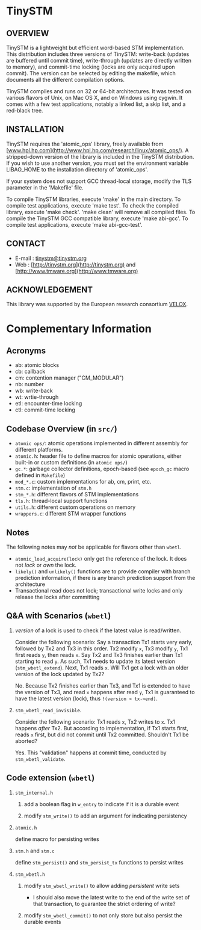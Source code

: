 TinySTM
=======

OVERVIEW
--------

TinySTM is a lightweight but efficient word-based STM implementation.
This distribution includes three versions of TinySTM: write-back
(updates are buffered until commit time), write-through (updates are
directly written to memory), and commit-time locking (locks are only
acquired upon commit).  The version can be selected by editing the
makefile, which documents all the different compilation options.

TinySTM compiles and runs on 32 or 64-bit architectures.  It was tested
on various flavors of Unix, on Mac OS X, and on Windows using cygwin.
It comes with a few test applications, notably a linked list, a skip
list, and a red-black tree.


INSTALLATION
------------

TinySTM requires the 'atomic\_ops' library, freely available from
[www.hpl.hp.com](http://www.hpl.hp.com/research/linux/atomic_ops/).
A stripped-down version of the library is included in the TinySTM 
distribution.  If you wish to use another version, you must set the 
environment variable LIBAO\_HOME to the installation directory of
'atomic\_ops'.

If your system does not support GCC thread-local storage, modify the
TLS parameter in the 'Makefile' file.

To compile TinySTM libraries, execute 'make' in the main directory.  To
compile test applications, execute 'make test'.  To check the compiled
library, execute 'make check'. 'make clean' will remove all compiled
files.
To compile the TinySTM GCC compatible library, execute 'make abi-gcc'.
To compile test applications, execute 'make abi-gcc-test'.


CONTACT
-------

* E-mail : [tinystm@tinystm.org](mailto:tinystm@tinystm.org)
* Web    : [http://tinystm.org](http://tinystm.org) and
 [http://www.tmware.org](http://www.tmware.org)


ACKNOWLEDGEMENT
---------------

This library was supported by the European research consortium
[VELOX](http://www.velox-project.eu).

Complementary Information
=========================

Acronyms
--------
* ab: atomic blocks
* cb: callback
* cm: contention manager ("CM\_MODULAR")
* nb: number
* wb: write-back
* wt: wrtie-through
* etl: encounter-time locking
* ctl: commit-time locking

Codebase Overview (in `src/`)
-----------------
* `atomic ops/`: atomic operations implemented in different assembly for
  different platforms.
* `atomic.h`: header file to define macros for atomic operations, either
  built-in or custom definitions (in `atomic ops/`)
* `gc.*`: garbage collector definitions, epoch-based (see `epoch_gc` macro
  defined in `Makefile`)
* `mod_*.c`: custom implementations for ab, cm, print, etc.
* `stm.c`: implementation of `stm.h`
* `stm_*.h`: different flavors of STM implementations
* `tls.h`: thread-local support functions
* `utils.h`: different custom operations on memory
* `wrappers.c`: different STM wrapper functions

Notes
-----
The following notes may *not* be applicable for flavors other than `wbetl`.
* `atomic_load_acquire(lock)` only get the reference of the lock. 
  It does not *lock* or *own* the lock.
* `likely()` and `unlikely()` functions are to provide compiler with branch
  prediction information, if there is any branch prediction support from the
  architecture
* Transactional read does not lock; transactional write locks and only
  release the locks after committing

Q&A with Scenarios (`wbetl`)
--------
1. *version* of a lock is used to check if the latest value is read/written.

    Consider the following scenario: Say a transaction Tx1 starts very
    early, followed by Tx2 and Tx3 in this order. Tx2 modify `x`, Tx3 modify
    `y`, Tx1 first reads `y`, then reads `x`. Say Tx2 and Tx3 finishes
    earlier than Tx1 starting to read `y`. As such, Tx1 needs to update its
    latest version (`stm_wbetl_extend`). Next, Tx1 reads `x`.
    Will Tx1 get a lock with an older version of the lock updated by Tx2?

    No. Because Tx2 finishes earlier than Tx3,
    and Tx1 is extended to have the version of Tx3,
    and read `x` happens after read `y`,
    Tx1 is guaranteed to have the latest version (lock),
    thus `!(version > tx->end)`.

1. `stm_wbetl_read_invisible`.

    Consider the following scenario: Tx1 reads `x`, Tx2 writes to `x`. Tx1
    happens *after* Tx2. But according to implementation, if Tx1 starts first,
    reads `x` first, but did not commit until Tx2 committed. Shouldn't Tx1 be
    aborted?

    Yes. This "validation" happens at commit time, conducted by `stm_wbetl_validate`.

Code extension (`wbetl`)
------------------------
1. `stm_internal.h`
    
    1. add a boolean flag in `w_entry` to indicate if it is a durable event

    1. modify `stm_write()` to add an argument for indicating persistency

1. `atomic.h`

    define macro for persisting writes

1. `stm.h` and `stm.c`

    define `stm_persist()` and `stm_persist_tx` functions to persist writes

1. `stm_wbetl.h`

    1. modify `stm_wbetl_write()` to allow adding *persistent* write sets
        * I should also move the latest write to the end of the write set of
          that transaction, to guarantee the strict ordering of write?

    1. modify `stm_wbetl_commit()` to not only store but also persist the
       durable events

